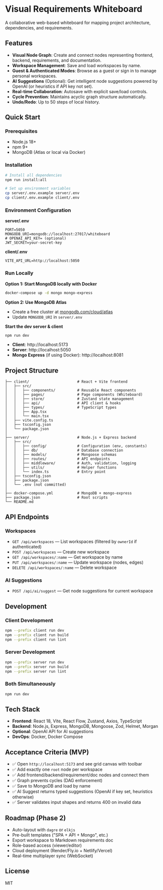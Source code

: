 # Visual Requirements Whiteboard

A collaborative web-based whiteboard for mapping project architecture, dependencies, and requirements.

## Features

- **Visual Node Graph**: Create and connect nodes representing frontend, backend, requirements, and documentation.
- **Workspace Management**: Save and load workspaces by name.
- **Guest & Authenticated Modes**: Browse as a guest or sign in to manage personal workspaces.
- **AI Suggestions** (Optional): Get intelligent node suggestions powered by OpenAI (or heuristics if API key not set).
- **Real-time Collaboration**: Autosave with explicit save/load controls.
- **Cycle Prevention**: Maintains acyclic graph structure automatically.
- **Undo/Redo**: Up to 50 steps of local history.

## Quick Start

### Prerequisites

- Node.js 18+
- npm 9+
- MongoDB (Atlas or local via Docker)

### Installation

```bash
# Install all dependencies
npm run install:all

# Set up environment variables
cp server/.env.example server/.env
cp client/.env.example client/.env
```

### Environment Configuration

**server/.env**
```
PORT=5050
MONGODB_URI=mongodb://localhost:27017/whiteboard
# OPENAI_API_KEY= (optional)
JWT_SECRET=your-secret-key
```

**client/.env**
```
VITE_API_URL=http://localhost:5050
```

### Run Locally

**Option 1: Start MongoDB locally with Docker**
```bash
docker-compose up -d mongo mongo-express
```

**Option 2: Use MongoDB Atlas**
- Create a free cluster at [mongodb.com/cloud/atlas](https://www.mongodb.com/cloud/atlas)
- Update `MONGODB_URI` in `server/.env`

**Start the dev server & client**
```bash
npm run dev
```

- **Client**: http://localhost:5173
- **Server**: http://localhost:5050
- **Mongo Express** (if using Docker): http://localhost:8081

## Project Structure

```
├── client/                      # React + Vite frontend
│   ├── src/
│   │   ├── components/          # Reusable React components
│   │   ├── pages/               # Page components (Whiteboard)
│   │   ├── store/               # Zustand state management
│   │   ├── api/                 # API client & hooks
│   │   ├── types/               # TypeScript types
│   │   ├── App.tsx
│   │   └── main.tsx
│   ├── vite.config.ts
│   ├── tsconfig.json
│   └── package.json
│
├── server/                      # Node.js + Express backend
│   ├── src/
│   │   ├── config/              # Configuration (env, constants)
│   │   ├── db/                  # Database connection
│   │   ├── models/              # Mongoose schemas
│   │   ├── routes/              # API endpoints
│   │   ├── middleware/          # Auth, validation, logging
│   │   ├── utils/               # Helper functions
│   │   └── index.ts             # Entry point
│   ├── tsconfig.json
│   ├── package.json
│   └── .env (not committed)
│
├── docker-compose.yml           # MongoDB + mongo-express
├── package.json                 # Root scripts
└── README.md
```

## API Endpoints

### Workspaces

- `GET /api/workspaces` — List workspaces (filtered by `ownerId` if authenticated)
- `POST /api/workspaces` — Create new workspace
- `GET /api/workspaces/:name` — Get workspace by name
- `PUT /api/workspaces/:name` — Update workspace (nodes, edges)
- `DELETE /api/workspaces/:name` — Delete workspace

### AI Suggestions

- `POST /api/ai/suggest` — Get node suggestions for current workspace

## Development

### Client Development

```bash
npm --prefix client run dev
npm --prefix client run build
npm --prefix client run lint
```

### Server Development

```bash
npm --prefix server run dev
npm --prefix server run build
npm --prefix server run lint
```

### Both Simultaneously

```bash
npm run dev
```

## Tech Stack

- **Frontend**: React 18, Vite, React Flow, Zustand, Axios, TypeScript
- **Backend**: Node.js, Express, MongoDB, Mongoose, Zod, Helmet, Morgan
- **Optional**: OpenAI API for AI suggestions
- **DevOps**: Docker, Docker Compose

## Acceptance Criteria (MVP)

- ✅ Open `http://localhost:5173` and see grid canvas with toolbar
- ✅ Add exactly one `root` node per workspace
- ✅ Add frontend/backend/requirement/doc nodes and connect them
- ✅ Graph prevents cycles (DAG enforcement)
- ✅ Save to MongoDB and load by name
- ✅ AI Suggest returns typed suggestions (OpenAI if key set, heuristics otherwise)
- ✅ Server validates input shapes and returns 400 on invalid data

## Roadmap (Phase 2)

- Auto-layout with `dagre` or `elkjs`
- Pre-built templates ("SPA + API + Mongo", etc.)
- Export workspace to Markdown requirements doc
- Role-based access (viewer/editor)
- Cloud deployment (Render/Fly.io + Netlify/Vercel)
- Real-time multiplayer sync (WebSocket)

## License

MIT
